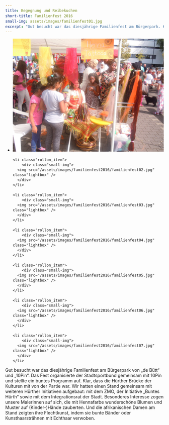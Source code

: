 ```yaml
---
title: Begegnung und Reibekuchen
short-title: Familienfest 2016
small-img: assets/images/familienfest01.jpg
excerpt: "Gut besucht war das diesjährige Familienfest am Bürgerpark. Klar, dass die Hürther Brücke der Kulturen mit von der Partie war."
---
```


<section class="rollon_view">
  <ul class="rollon_container">
    <li class="rollon_item">
        <div class="small-img">
      <img src="/assets/images/familienfest2016/familienfest0.jpg" class="lightbox" />
      </div>
    </li>
    
    <li class="rollon_item">
        <div class="small-img">
      <img src="/assets/images/familienfest2016/familienfest02.jpg" class="lightbox" />
      </div>
    </li>
    
    <li class="rollon_item">
        <div class="small-img">
      <img src="/assets/images/familienfest2016/familienfest03.jpg" class="lightbox" />
      </div>
    </li>
    
    <li class="rollon_item">
        <div class="small-img">
      <img src="/assets/images/familienfest2016/familienfest04.jpg" class="lightbox" />
      </div>
    </li>
    
    <li class="rollon_item">
        <div class="small-img">
      <img src="/assets/images/familienfest2016/familienfest05.jpg" class="lightbox" />
      </div>
    </li>
    
    <li class="rollon_item">
        <div class="small-img">
      <img src="/assets/images/familienfest2016/familienfest06.jpg" class="lightbox" />
      </div>
    </li>
    
    <li class="rollon_item">
        <div class="small-img">
      <img src="/assets/images/familienfest2016/familienfest07.jpg" class="lightbox" />
      </div>
    </li>
    
  </ul>
</section>

Gut besucht war das diesjährige Familienfest am Bürgerpark von „de Bütt“ und „10Pin“. Das Fest organisierte der Stadtsportbund gemeinsam mit 10Pin und stellte ein buntes Programm auf. Klar, dass die Hürther Brücke der Kulturen mit von der Partie war. Wir hatten einen Stand gemeinsam mit weiteren Hürther Initiativen aufgebaut: mit dem ZMO, der Initiative „Buntes Hürth“ sowie mit dem Integrationsrat der Stadt. Besonderes Interesse zogen unsere Malerinnen auf sich, die mit Hennafarbe wunderschöne Blumen und Muster auf (Kinder-)Hände zauberten. Und die afrikanischen Damen am Stand zeigten ihre Flechtkunst, indem sie bunte Bänder oder Kunsthaarsträhnen mit Echthaar verwoben.